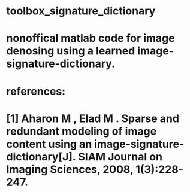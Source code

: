 # toolbox_signature_dictionary

# nonoffical matlab code for image denosing using a learned image-signature-dictionary.
# references:
# [1] Aharon M ,  Elad M . Sparse and redundant modeling of image content using an image-signature-dictionary[J]. SIAM Journal on Imaging Sciences, 2008, 1(3):228-247.

